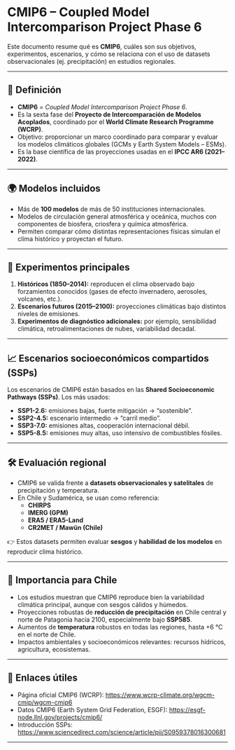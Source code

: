 # CMIP6 – Coupled Model Intercomparison Project Phase 6

Este documento resume qué es **CMIP6**, cuáles son sus objetivos, experimentos, escenarios, y cómo se relaciona con el uso de datasets observacionales (ej. precipitación) en estudios regionales.

---

## 📌 Definición

- **CMIP6** = *Coupled Model Intercomparison Project Phase 6*.  
- Es la sexta fase del **Proyecto de Intercomparación de Modelos Acoplados**, coordinado por el **World Climate Research Programme (WCRP)**.  
- Objetivo: proporcionar un marco coordinado para comparar y evaluar los modelos climáticos globales (GCMs y Earth System Models – ESMs).  
- Es la base científica de las proyecciones usadas en el **IPCC AR6 (2021–2022)**.

---

## 🌍 Modelos incluidos

- Más de **100 modelos** de más de 50 instituciones internacionales.  
- Modelos de circulación general atmosférica y oceánica, muchos con componentes de biosfera, criosfera y química atmosférica.  
- Permiten comparar cómo distintas representaciones físicas simulan el clima histórico y proyectan el futuro.

---

## 🧪 Experimentos principales

1. **Históricos (1850–2014):** reproducen el clima observado bajo forzamientos conocidos (gases de efecto invernadero, aerosoles, volcanes, etc.).  
2. **Escenarios futuros (2015–2100):** proyecciones climáticas bajo distintos niveles de emisiones.  
3. **Experimentos de diagnóstico adicionales:** por ejemplo, sensibilidad climática, retroalimentaciones de nubes, variabilidad decadal.

---

## 📈 Escenarios socioeconómicos compartidos (SSPs)

Los escenarios de CMIP6 están basados en las **Shared Socioeconomic Pathways (SSPs)**. Los más usados:

- **SSP1-2.6:** emisiones bajas, fuerte mitigación → “sostenible”.  
- **SSP2-4.5:** escenario intermedio → “carril medio”.  
- **SSP3-7.0:** emisiones altas, cooperación internacional débil.  
- **SSP5-8.5:** emisiones muy altas, uso intensivo de combustibles fósiles.

---

## 🛠️ Evaluación regional

- CMIP6 se valida frente a **datasets observacionales y satelitales** de precipitación y temperatura.  
- En Chile y Sudamérica, se usan como referencia:  
  - **CHIRPS**  
  - **IMERG (GPM)**  
  - **ERA5 / ERA5-Land**  
  - **CR2MET / Mawün (Chile)**  

👉 Estos datasets permiten evaluar **sesgos** y **habilidad de los modelos** en reproducir clima histórico.

---

## 📌 Importancia para Chile

- Los estudios muestran que CMIP6 reproduce bien la variabilidad climática principal, aunque con sesgos cálidos y húmedos.  
- Proyecciones robustas de **reducción de precipitación** en Chile central y norte de Patagonia hacia 2100, especialmente bajo **SSP585**.  
- Aumentos de **temperatura** robustos en todas las regiones, hasta +6 °C en el norte de Chile.  
- Impactos ambientales y socioeconómicos relevantes: recursos hídricos, agricultura, ecosistemas.

---

## 📂 Enlaces útiles

- Página oficial CMIP6 (WCRP): https://www.wcrp-climate.org/wgcm-cmip/wgcm-cmip6  
- Datos CMIP6 (Earth System Grid Federation, ESGF): https://esgf-node.llnl.gov/projects/cmip6/  
- Introducción SSPs: https://www.sciencedirect.com/science/article/pii/S0959378016300681  

---
